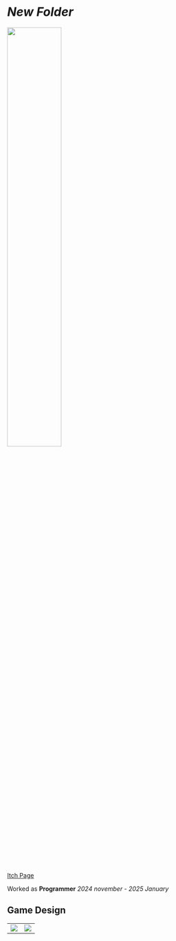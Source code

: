 # *New Folder*

<img src="Images\DAAC-Logo-Vector_Logo.png" width="50%"/>

[Itch Page](https://yrgo-game-creator.itch.io/new-folder)  

Worked as **Programmer**
*2024 november - 2025 January*

## Game Design

<table>
  <tr>
    <td ><img src="Images\DAAC-GIFs-003.gif"/></td>
     <td ><img src="Images\DAAC-GIFs-004.gif"/></td>
  </tr>
</table>